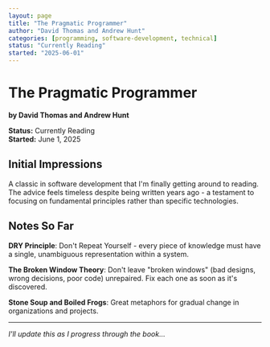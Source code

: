 ```yaml
---
layout: page
title: "The Pragmatic Programmer"
author: "David Thomas and Andrew Hunt"
categories: [programming, software-development, technical]
status: "Currently Reading"
started: "2025-06-01"
---
```


# The Pragmatic Programmer
**by David Thomas and Andrew Hunt**

**Status:** Currently Reading  
**Started:** June 1, 2025

## Initial Impressions

A classic in software development that I'm finally getting around to reading. The advice feels timeless despite being written years ago - a testament to focusing on fundamental principles rather than specific technologies.

## Notes So Far

**DRY Principle**: Don't Repeat Yourself - every piece of knowledge must have a single, unambiguous representation within a system.

**The Broken Window Theory**: Don't leave "broken windows" (bad designs, wrong decisions, poor code) unrepaired. Fix each one as soon as it's discovered.

**Stone Soup and Boiled Frogs**: Great metaphors for gradual change in organizations and projects.

---

*I'll update this as I progress through the book...*
